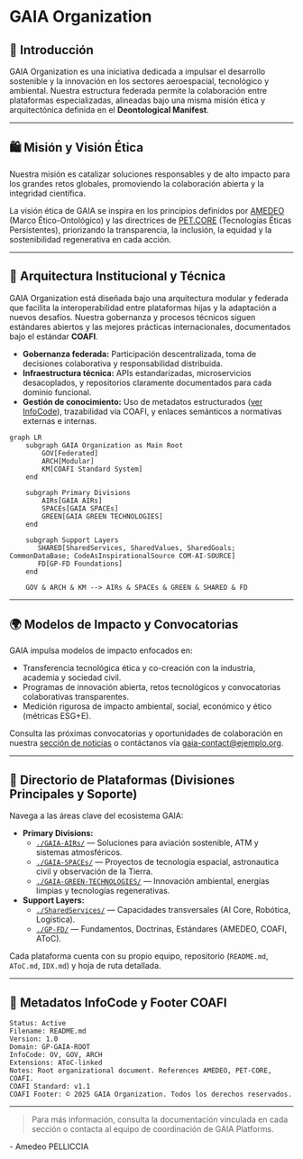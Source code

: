 <!-- GAIA Platforms Root Index • See below for AIRs, SPACEs, GREENTECH and Foundations -->

# GAIA Organization

## 📘 Introducción

GAIA Organization es una iniciativa dedicada a impulsar el desarrollo sostenible y la innovación en los sectores aeroespacial, tecnológico y ambiental. Nuestra estructura federada permite la colaboración entre plataformas especializadas, alineadas bajo una misma misión ética y arquitectónica definida en el **Deontological Manifest**.

---

## 🛍 Misión y Visión Ética

Nuestra misión es catalizar soluciones responsables y de alto impacto para los grandes retos globales, promoviendo la colaboración abierta y la integridad científica.

La visión ética de GAIA se inspira en los principios definidos por [AMEDEO](https://github.com/AMEDEO-PELLICCIA) (Marco Ético-Ontológico) y las directrices de [PET.CORE](https://github.com/GAIA-DESARROLLO-SOSTENIBLE-G-DS) (Tecnologías Éticas Persistentes), priorizando la transparencia, la inclusión, la equidad y la sostenibilidad regenerativa en cada acción.

---

## 🧱 Arquitectura Institucional y Técnica

GAIA Organization está diseñada bajo una arquitectura modular y federada que facilita la interoperabilidad entre plataformas hijas y la adaptación a nuevos desafíos. Nuestra gobernanza y procesos técnicos siguen estándares abiertos y las mejores prácticas internacionales, documentados bajo el estándar **COAFI**.

- **Gobernanza federada:** Participación descentralizada, toma de decisiones colaborativa y responsabilidad distribuida.
- **Infraestructura técnica:** APIs estandarizadas, microservicios desacoplados, y repositorios claramente documentados para cada dominio funcional.
- **Gestión de conocimiento:** Uso de metadatos estructurados ([ver InfoCode](#📌-metadatos-infocode-y-footer-coafi)), trazabilidad vía COAFI, y enlaces semánticos a normativas externas e internas.

```mermaid
graph LR
    subgraph GAIA Organization as Main Root
        GOV[Federated]
        ARCH[Modular]
        KM[COAFI Standard System]
    end

    subgraph Primary Divisions
        AIRs[GAIA AIRs]
        SPACEs[GAIA SPACEs]
        GREEN[GAIA GREEN TECHNOLOGIES]
    end

    subgraph Support Layers
       SHARED[SharedServices, SharedValues, SharedGoals; CommonDataBase; CodeAsInspirationalSource COM-AI-SOURCE]
       FD[GP-FD Foundations]
    end

    GOV & ARCH & KM --> AIRs & SPACEs & GREEN & SHARED & FD
```

---

## 🌍 Modelos de Impacto y Convocatorias

GAIA impulsa modelos de impacto enfocados en:

- Transferencia tecnológica ética y co-creación con la industria, academia y sociedad civil.
- Programas de innovación abierta, retos tecnológicos y convocatorias colaborativas transparentes.
- Medición rigurosa de impacto ambiental, social, económico y ético (métricas ESG+E).

Consulta las próximas convocatorias y oportunidades de colaboración en nuestra [sección de noticias](./news.md) o contáctanos vía [gaia-contact@ejemplo.org](mailto:gaia-contact@ejemplo.org).

---

## 📡 Directorio de Plataformas (Divisiones Principales y Soporte)

Navega a las áreas clave del ecosistema GAIA:

- **Primary Divisions:**
  - [`./GAIA-AIRs/`](./GAIA-AIRs/) — Soluciones para aviación sostenible, ATM y sistemas atmosféricos.
  - [`./GAIA-SPACEs/`](./GAIA-SPACEs/) — Proyectos de tecnología espacial, astronautica civil y observación de la Tierra.
  - [`./GAIA-GREEN-TECHNOLOGIES/`](./GAIA-GREEN-TECHNOLOGIES/) — Innovación ambiental, energías limpias y tecnologías regenerativas.
- **Support Layers:**
  - [`./SharedServices/`](./SharedServices/) — Capacidades transversales (AI Core, Robótica, Logística).
  - [`./GP-FD/`](./GP-FD/) — Fundamentos, Doctrinas, Estándares (AMEDEO, COAFI, AToC).

Cada plataforma cuenta con su propio equipo, repositorio (`README.md`, `AToC.md`, `IDX.md`) y hoja de ruta detallada.

---

## 📌 Metadatos InfoCode y Footer COAFI

```plaintext
Status: Active
Filename: README.md
Version: 1.0
Domain: GP-GAIA-ROOT
InfoCode: OV, GOV, ARCH
Extensions: AToC-linked
Notes: Root organizational document. References AMEDEO, PET-CORE, COAFI.
COAFI Standard: v1.1
COAFI Footer: © 2025 GAIA Organization. Todos los derechos reservados.
```

---

> Para más información, consulta la documentación vinculada en cada sección o contacta al equipo de coordinación de GAIA Platforms.

\- Amedeo PELLICCIA



